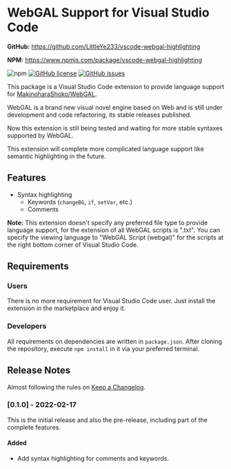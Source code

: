 # WebGAL Support for Visual Studio Code

**GitHub:** <https://github.com/LittleYe233/vscode-webgal-highlighting>

**NPM:** <https://www.npmjs.com/package/vscode-webgal-highlighting>

![npm](https://img.shields.io/npm/v/vscode-webgal-highlighting?style=flat-square) [![GitHub license](https://img.shields.io/github/license/LittleYe233/vscode-webgal-highlighting?style=flat-square)](https://github.com/LittleYe233/vscode-webgal-highlighting/blob/main/LICENSE) [![GitHub issues](https://img.shields.io/github/issues/LittleYe233/vscode-webgal-highlighting?style=flat-square)](https://github.com/LittleYe233/vscode-webgal-highlighting/issues)

This package is a Visual Studio Code extension to provide language support for [MakinoharaShoko/WebGAL](https://github.com/MakinoharaShoko/WebGAL/).

WebGAL is a brand new visual novel engine based on Web and is still under development and code refactoring, its stable releases published.

Now this extension is still being tested and waiting for more stable syntaxes supported by WebGAL.

This extension will complete more complicated language support like semantic highlighting in the future.

## Features

- Syntax highlighting
  - Keywords (`changeBG`, `if`, `setVar`, etc.)
  - Comments

**Note:** This extension doesn't specify any preferred file type to provide language support, for the extension of all WebGAL scripts is ".txt". You can specify the viewing language to "WebGAL Script (webgal)" for the scripts at the right bottom corner of Visual Studio Code.

## Requirements

### Users

There is no more requirement for Visual Studio Code user. Just install the extension in the marketplace and enjoy it.

### Developers

All requirements on dependencies are written in `package.json`. After cloning the repository, execute `npm install` in it via your preferred terminal.

<!-- ## Extension Settings

Include if your extension adds any VS Code settings through the `contributes.configuration` extension point.

For example:

This extension contributes the following settings:

* `myExtension.enable`: enable/disable this extension
* `myExtension.thing`: set to `blah` to do something -->

<!-- ## Known Issues

Calling out known issues can help limit users opening duplicate issues against your extension. -->

## Release Notes

Almost following the rules on [Keep a Changelog](https://keepachangelog.com/en/1.0.0/).

### [0.1.0] - 2022-02-17

This is the initial release and also the pre-release, including part of the complete features.

#### Added

- Add syntax highlighting for comments and keywords.